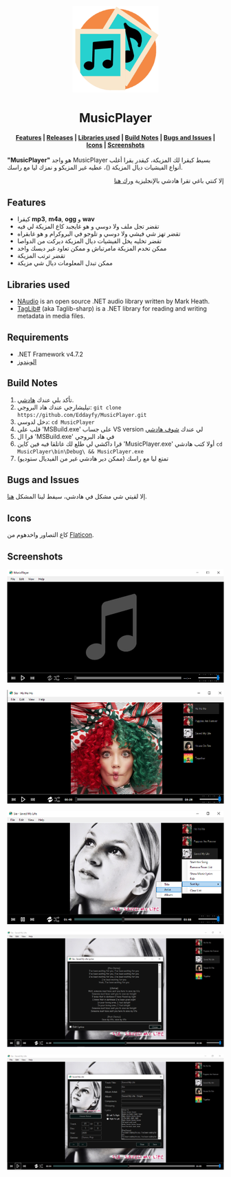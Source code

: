 <div direction="rtl">

<div align="center">
  <a href="https://github.com/Eddayfy/MusicPlayer">
	<img alt="Logo" width="200" heigth="200" src="./MusicPlayer/Resources/Logo.png" />
  </a>
  <h1>MusicPlayer</h1>
</div>
<div align="center">
  <h4>
    <a href="#Features">Features</a> |
    <a href="#Releases">Releases</a> |
    <a href="#Libraries-used">Libraries used</a> |
    <!-- <a href="#Requirements">Requirements</a> | -->
    <a href="#Build-Notes">Build Notes</a> |
    <a href="#Bugs-and-Issues">Bugs and Issues</a> |
    <a href="#Icons">Icons</a> |
    <a href="#Screenshots">Screenshots</a>
  </h4>
</div>

**"MusicPlayer"** هو واجد MusicPlayer بسيط كيقرا لك المزيكة، كيقدر يقرا أغلب أنواع الفيشيات ديال المزيكة ()، عطيه غير المزيكو و نمزك ليا مع راسك.

<p align="right">
إلا كنتي باغي تقرا هادشي بالإنجليزية <a href="README.md">ورك هنا</a>
</p>

## Features
+ كيقرا **mp3**, **m4a**, **ogg** و **wav**
+ تقضر تجل ملف ولا دوسي و هو غايجبد كاع المزيكة لي فيه
+ تقضر تهز شي فيشي ولا دوسي و تلوجو في البروكرام و هو غابقراه
+ تقضر تخليه يخل الفيشيات ديال المزيكة ديركت من الدواصا
+ ممكن تخدم المزيكة مامرتباش و ممكن تعاود غير ديسك واخد
+ تقضر ترتب المزيكة
+ ممكن تبدل المعلومات ديال شي مزيكة

<!-- ## Releases
From time to time I'll build and publish a new pre-release which can be find here:

- [All](#)
- [---](#) -->

## Libraries used
- [NAudio](https://github.com/naudio/NAudio) is an open source .NET audio library written by Mark Heath.
- [TagLib#](https://github.com/mono/taglib-sharp) (aka Taglib-sharp) is a .NET library for reading and writing metadata in media files.

## Requirements
 - .NET Framework v4.7.2
 - [الويندوز](https://en.wikipedia.org/wiki/Microsoft_Windows)

## Build Notes
1. تأكد بلي عندك [هادشي](#Requirements).
2. تيليشارجي عندك هاد البروجي:  `git clone https://github.com/Eddayfy/MusicPlayer.git`
3. دخل لدوسي: `cd MusicPlayer`
4. قلب على 'MSBuild.exe' على جساب VS version لي عندك [شوف هادشي](https://en.wikipedia.org/wiki/MSBuild#Versions)
5. قرا ال 'MSBuild.exe' في هاد البروجي
6. قرا داكشي لي طلع لك غاتلقا فيه فين كاين 'MusicPlayer.exe' أولا كتب هادشي `cd MusicPlayer\bin\Debug\ && MusicPlayer.exe`
4. تمتع ليا مع راسك (ممكن دير هادشي غير من الفيديال ستوديو)

## Bugs and Issues
إلا لقيتي شي مشكل في هادشي، سيفط لينا المشكل [هنا](https://github.com/Eddayfy/MusicPlayer/issues).

## Icons
كاع التصاور واخدهوم من [Flaticon](https://www.flaticon.com/).

## Screenshots
<div align="center">

![screenshot 01](./Screenshots/Screenshot01.png)

![screenshot 02](./Screenshots/Screenshot02.png)

![screenshot 03](./Screenshots/Screenshot03.png)

![screenshot 04](./Screenshots/Screenshot04.png)

![screenshot 05](./Screenshots/Screenshot05.png)

</div>

</div>